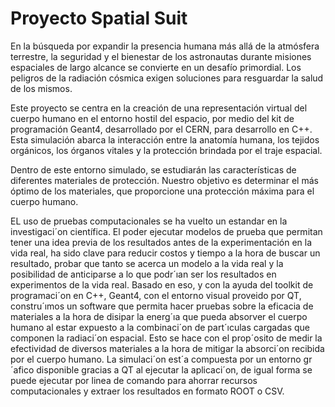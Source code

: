 # Proyecto Spatial Suit

En la búsqueda por expandir la presencia humana más allá de la atmósfera terrestre, la seguridad y el bienestar de los astronautas durante misiones espaciales de largo alcance se convierte en un desafío primordial. Los peligros de la radiación cósmica exigen soluciones para resguardar la salud de los mismos.

Este proyecto se centra en la creación de una representación virtual del cuerpo humano en el entorno hostil del espacio, por medio del kit de programación Geant4, desarrollado por el CERN, para desarrollo en C++. Esta simulación abarca la interacción entre la anatomía humana, los tejidos orgánicos, los órganos vitales y la protección brindada por el traje espacial.

Dentro de este entorno simulado, se estudiarán las características de diferentes materiales de protección. Nuestro objetivo es determinar el más óptimo de los materiales, que proporcione una protección máxima para el cuerpo humano.

EL uso de pruebas computacionales se ha vuelto un estandar en la investigaci´on
científica. El poder ejecutar modelos de prueba que permitan tener una idea
previa de los resultados antes de la experimentación en la vida real, ha sido
clave para reducir costos y tiempo a la hora de buscar un resultado, probar que
tanto se acerca un modelo a la vida real y la posibilidad de anticiparse a lo que
podr´ıan ser los resultados en experimentos de la vida real.
Basado en eso, y con la ayuda del toolkit de programaci´on en C++, Geant4,
con el entorno visual proveido por QT, constru´ımos un software que permita
hacer pruebas sobre la eficacia de materiales a la hora de disipar la energ´ıa
que pueda absorver el cuerpo humano al estar expuesto a la combinaci´on de
part´ıculas cargadas que componen la radiaci´on espacial. Esto se hace con el
prop´osito de medir la efectividad de diversos materiales a la hora de mitigar la
absorci´on recibida por el cuerpo humano.
La simulaci´on est´a compuesta por un entorno gr´afico disponible gracias a
QT al ejecutar la aplicaci´on, de igual forma se puede ejecutar por linea de
comando para ahorrar recursos computacionales y extraer los resultados en formato
ROOT o CSV.


